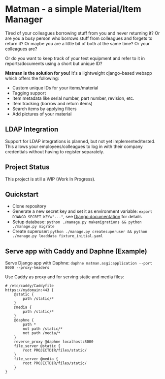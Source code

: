 # Matman - a simple Material/Item Manager

Tired of your colleagues borrowing stuff from you and never returning it? Or are you a busy person who borrows stuff from colleagues and forgets to return it? Or maybe you are a little bit of both at the same time? Or your colleagues are?

Or do you want to keep track of your test equipment and refer to it in reports/documents using a short but unique ID?

**Matman is the solution for you!** It's a lightweight django-based webapp which offers the following:
- Custom unique IDs for your items/material
- Tagging support
- Item metadata like serial number, part number, revision, etc.
- Item tracking (borrow and return items)
- Search items by applying filters
- Add pictures of your material

## LDAP Integration

Support for LDAP integrations is planned, but not yet implemented/tested.
This allows your employees/colleagues to log in with their company credentials without having to register separately.

## Project Status

This project is still a WIP (Work In Progress).

## Quickstart

- Clone repository
- Generate a new secret key and set it as environment variable: `export DJANGO_SECRET_KEY="..."`, see [Django documentation](https://docs.djangoproject.com/en/4.1/ref/settings/#std-setting-SECRET_KEY) for details
- Setup database: `python ./manage.py makemigrations && python ./manage.py migrate`
- Create superuser: `python ./manage.py createsuperuser && python ./manage.py loaddata fixture_initial.yaml`

## Serve app with Caddy and Daphne (Example)

Serve Django app with Daphne: `daphne matman.asgi:application --port 8000 --proxy-headers`

Use Caddy as proxy and for serving static and media files:
```
# /etc/caddy/Caddyfile
https://mydomain:443 {
    @static {
        path /static/*
    }
    @media {
        path /static/*
    }
    @daphne {
        path *
        not path /static/*
        not path /media/*
    }
    reverse_proxy @daphne localhost:8000
    file_server @static {
        root PROJECTDIR/files/static/
    }
    file_server @media {
        root PROJECTDIR/files/static/
    }
}
```